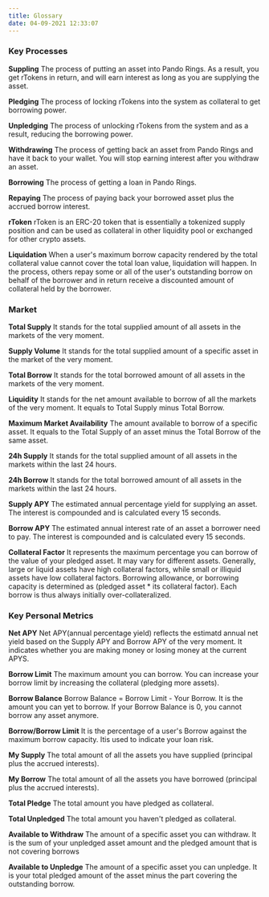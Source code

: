 ```yaml
---
title: Glossary
date: 04-09-2021 12:33:07
---
```


### Key Processes

**Suppling** The process of putting an asset into Pando Rings. As a result, you get rTokens in return, and will earn interest as long as you are supplying the asset.

**Pledging** The process of locking rTokens into the system as collateral to get borrowing power.

**Unpledging** The process of unlocking rTokens from the system and as a result, reducing the borrowing power.

**Withdrawing** The process of getting back an asset from Pando Rings and have it back to your wallet. You will stop earning interest after you withdraw an asset.

**Borrowing** The process of getting a loan in Pando Rings.

**Repaying** The process of paying back your borrowed asset plus the accrued borrow interest.

**rToken** rToken is an ERC-20 token that is essentially a tokenized supply position and can be used as collateral in other liquidity pool or exchanged for other crypto assets.

**Liquidation** When a user's maximum borrow capacity rendered by the total collateral value cannot cover the total loan value, liquidation will happen. In the process, others repay some or all of the user's outstanding borrow on behalf of the borrower and in return receive a discounted amount of collateral held by the borrower.

### Market

**Total Supply** It stands for the total supplied amount of all assets in the markets of the very moment.

**Supply Volume** It stands for the total supplied amount of a specific asset in the market of the very moment.

**Total Borrow** It stands for the total borrowed amount of all assets in the markets of the very moment.

**Liquidity** It stands for the net amount available to borrow of all the markets of the very moment. It equals to Total Supply minus Total Borrow.

**Maximum Market Availability** The amount available to borrow of a specific asset. It equals to the Total Supply of an asset minus the Total Borrow of the same asset.

**24h Supply** It stands for the total supplied amount of all assets in the markets within the last 24 hours.

**24h Borrow** It stands for the total borrowed amount of all assets in the markets within the last 24 hours.

**Supply APY** The estimated annual percentage yield for supplying an asset. The interest is compounded and is calculated every 15 seconds.

**Borrow APY** The estimated annual interest rate of an asset a borrower need to pay. The interest is compounded and is calculated every 15 seconds.

**Collateral Factor** It represents the maximum percentage you can borrow of the value of your pledged asset. It may vary for different assets. Generally, large or liquid assets have high collateral factors, while small or illiquid assets have low collateral factors. Borrowing allowance, or borrowing capacity is determined as (pledged asset * its collateral factor). Each borrow is thus always initially over-collateralized.

### Key Personal Metrics

**Net APY** Net APY(annual percentage yield) reflects the estimatd annual net yield based on the Supply APY and Borrow APY of the very moment. It indicates whether you are making money or losing money at the current APYS.

**Borrow Limit** The maximum amount you can borrow. You can increase your borrow limit by increasing the collateral (pledging more assets).

**Borrow Balance** Borrow Balance = Borrow Limit - Your Borrow. It is the amount you can yet to borrow. If your Borrow Balance is 0, you cannot borrow any asset anymore.

**Borrow/Borrow Limit** It is the percentage of a user's Borrow against the maximum borrow capacity. Itis used to indicate your loan risk.

**My Supply** The total amount of all the assets you have supplied (principal plus the accrued interests).

**My Borrow** The total amount of all the assets you have borrowed (principal plus the accrued interests).

**Total Pledge** The total amount you have pledged as collateral.

**Total Unpledged** The total amount you haven't pledged as collateral.

**Available to Withdraw** The amount of a specific asset you can withdraw. It is the sum of your unpledged asset amount and the pledged amount that is not covering borrows

**Available to Unpledge** The amount of a specific asset you can unpledge. It is your total pledged amount of the asset minus the part covering the outstanding borrow.



